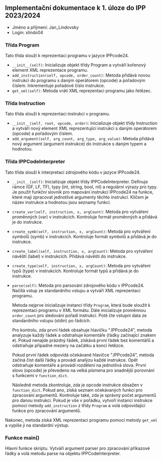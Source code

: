 ## Implementační dokumentace k 1. úloze do IPP 2023/2024

- Jméno a příjmení: Jan_Lindovsky
- Login: xlindo04

### Třída Program

Tato třída slouží k reprezentaci programu v jazyce IPPcode24.

- `__init__(self)`: Inicializuje objekt třídy Program a vytváří kořenový element XML reprezentace programu.
- `add_instruction(self, opcode, order_count)`: Metoda přidává novou instrukci do programu s daným operátorem (opcode) a pořadovým číslem. Inkrementuje pořadové číslo instrukce.
- `get_xml(self)`: Metoda vrátí XML reprezentaci programu jako řetězec.

### Třída Instruction

Tato třída slouží k reprezentaci instrukcí v programu.

- `__init__(self, root, opcode, order)`: Inicializuje objekt třídy Instruction a vytváří nový element XML reprezentující instrukci s daným operátorem (opcode) a pořadovým číslem.
- `add_argument(self, arg_count, arg_type, arg_value)`: Metoda přidává nový argument (argument instrukce) do instrukce s daným typem a hodnotou.

### Třída IPPCodeInterpreter

Tato třída slouží k interpretaci zdrojového kódu v jazyce IPPcode24.

- `__init__(self)`: Inicializuje objekt třídy IPPCodeInterpreter. Definuje rámce (GF, LF, TF), typy (int, string, bool, nil) a regulární výrazy pro typy. Je použit funkční slovník pro mapování instrukcí IPPcode24 na funkce, které mají zpracovat jednotlivé argumenty těchto instrukcí. Klíčem je název instrukce a hodnotou jsou seznamy funkcí.

- `create_var(self, instruction, x, argCount)`: Metoda pro vytváření proměnných (var) v instrukcích. Kontroluje formát proměnných a přidává je do instrukce.
- `create_symb(self, instruction, x, argCount)`: Metoda pro vytváření symbolů (symb) v instrukcích. Kontroluje formát symbolů a přidává je do instrukce.
- `create_label(self, instruction, x, argCount)`: Metoda pro vytváření návěští (label) v instrukcích. Přidává návěští do instrukce.
- `create_type(self, instruction, x, argCount)`: Metoda pro vytváření typů (type) v instrukcích. Kontroluje formát typů a přidává je do instrukce.
- `parse(self)`: Metoda pro parsování zdrojového kódu v IPPcode24. Načítá vstup ze standardního vstupu a vytváří XML reprezentaci programu.

  Metoda nejprve inicializuje instanci třídy `Program`, která bude sloužit k reprezentaci programu v XML formátu. Dále inicializuje proměnnou `order_count` pro sledování pořadí instrukcí. Poté čte vstupní data ze standardního vstupu (stdin) po řádcích.

  Pro kontrolu, zda první řádek obsahuje hlavičku ".IPPcode24", metoda analyzuje každý řádek a odstraňuje komentáře (řádky začínající znakem `#`). Pokud nenajde prázdný řádek, získává první řádek bez komentářů a odstraňuje případné mezery na začátku a konci řetězce.

  Pokud první řádek odpovídá očekávané hlavičce ".IPPcode24", metoda začíná číst další řádky a provádí analýzu každé instrukce. Opět odstraňuje komentáře a provádí rozdělení na jednotlivá slova. První slovo (opcode) je převedeno na velká písmena pro snadnější porovnání s funkcemi v `function_dict`.

  Následně metoda zkontroluje, zda je opcode instrukce obsažen v `function_dict`. Pokud ano, získá seznam očekávaných funkcí pro zpracování argumentů. Kontroluje také, zda je správný počet argumentů pro danou instrukci. Pokud je vše v pořádku, vytvoří instanci instrukce pomocí metody `add_instruction` z třídy `Program` a volá odpovídající funkce pro zpracování argumentů.

Nakonec, metoda získá XML reprezentaci programu pomocí metody `get_xml` a vypíše ji na standardní výstup.

### Funkce main()

Hlavní funkce skriptu. Vytváří argument parser pro zpracování příkazové řádky a volá metodu parse na objektu IPPCodeInterpreter.
